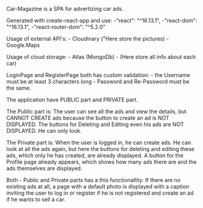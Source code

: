 Car-Magazine is a SPA for advertizing car ads.

Generated with create-react-app and use:
    -"react": "^16.13.1",
    -"react-dom": "^16.13.1",
    -"react-router-dom": "^5.2.0"

Usage of external API's:
    - Cloudinary ("Here store the pictures)
    - Google.Maps

Usage of cloud storage:
    - Atlas (MongoDb) - (Here store all info about each car)

LoginPage and RegisterPage both has custom validation:
    - the Username must be at least 3 characters long
    - Password and Re-Password must be the same.

The application have PUBLIC part and PRIVATE part.

The Public part is:
    The user can see all the ads and view the details, but CANNOT CREATE ads because the button to create an ad is NOT DISPLAYED. The buttons for Deleting and Editing even his ads are NOT DISPLAYED. He can only look.

The Private part is:
    When the user is logged in, he can create ads. He can look at all the ads again, but here the buttons for deleting and editing these ads, which only he has created, are already displayed.
    A button for the Profile page already appears, which shows how many ads there are and the ads themselves are displayed.

Both - Public and Private parts has a this functionallity:
    If there are no existing ads at all, a page with a default photo is displayed with a caption inviting the user to log in or register if he is not registered and create an ad if he wants to sell a car.